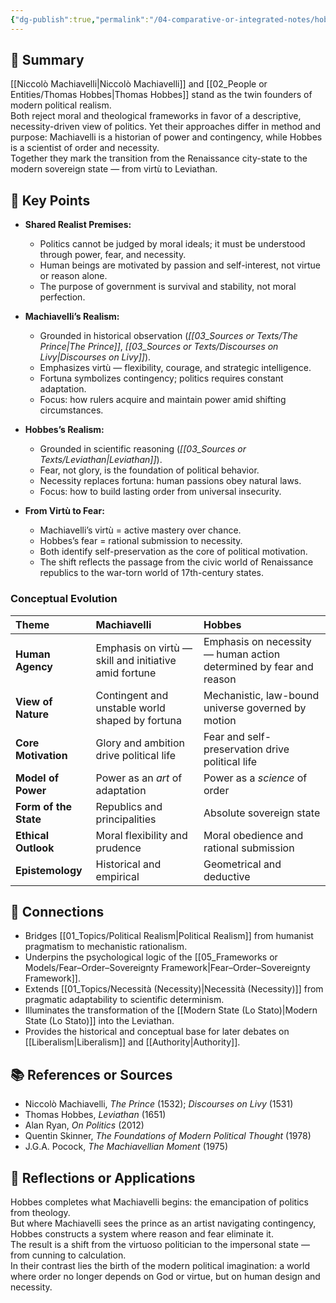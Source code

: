 ```yaml
---
{"dg-publish":true,"permalink":"/04-comparative-or-integrated-notes/hobbes-and-machiavelli/","title":"Hobbes and Machiavelli","tags":["political_philosophy","machiavelli","hobbes","realism","early_modern","comparative"]}
---
```



## 🧭 Summary
[[Niccolò Machiavelli\|Niccolò Machiavelli]] and [[02_People or Entities/Thomas Hobbes\|Thomas Hobbes]] stand as the twin founders of modern political realism.  
Both reject moral and theological frameworks in favor of a descriptive, necessity-driven view of politics. Yet their approaches differ in method and purpose: Machiavelli is a historian of power and contingency, while Hobbes is a scientist of order and necessity.  
Together they mark the transition from the Renaissance city-state to the modern sovereign state — from virtù to Leviathan.

## 🧩 Key Points
- **Shared Realist Premises:**  
  - Politics cannot be judged by moral ideals; it must be understood through power, fear, and necessity.  
  - Human beings are motivated by passion and self-interest, not virtue or reason alone.  
  - The purpose of government is survival and stability, not moral perfection.  

- **Machiavelli’s Realism:**  
  - Grounded in historical observation (*[[03_Sources or Texts/The Prince\|The Prince]]*, *[[03_Sources or Texts/Discourses on Livy\|Discourses on Livy]]*).  
  - Emphasizes virtù — flexibility, courage, and strategic intelligence.  
  - Fortuna symbolizes contingency; politics requires constant adaptation.  
  - Focus: how rulers acquire and maintain power amid shifting circumstances.  

- **Hobbes’s Realism:**  
  - Grounded in scientific reasoning (*[[03_Sources or Texts/Leviathan\|Leviathan]]*).  
  - Fear, not glory, is the foundation of political behavior.  
  - Necessity replaces fortuna: human passions obey natural laws.  
  - Focus: how to build lasting order from universal insecurity.  

- **From Virtù to Fear:**  
  - Machiavelli’s virtù = active mastery over chance.  
  - Hobbes’s fear = rational submission to necessity.  
  - Both identify self-preservation as the core of political motivation.  
  - The shift reflects the passage from the civic world of Renaissance republics to the war-torn world of 17th-century states.  

### Conceptual Evolution

| Theme                 | Machiavelli                                           | Hobbes                                                             |
| :-------------------- | :---------------------------------------------------- | :----------------------------------------------------------------- |
| **Human Agency**      | Emphasis on virtù — skill and initiative amid fortune | Emphasis on necessity — human action determined by fear and reason |
| **View of Nature**    | Contingent and unstable world shaped by fortuna       | Mechanistic, law-bound universe governed by motion                 |
| **Core Motivation**   | Glory and ambition drive political life               | Fear and self-preservation drive political life                    |
| **Model of Power**    | Power as an *art* of adaptation                       | Power as a *science* of order                                      |
| **Form of the State** | Republics and principalities                          | Absolute sovereign state                                           |
| **Ethical Outlook**   | Moral flexibility and prudence                        | Moral obedience and rational submission                            |
| **Epistemology**      | Historical and empirical                              | Geometrical and deductive                                          |

## 🔗 Connections
- Bridges [[01_Topics/Political Realism\|Political Realism]] from humanist pragmatism to mechanistic rationalism.  
- Underpins the psychological logic of the [[05_Frameworks or Models/Fear–Order–Sovereignty Framework\|Fear–Order–Sovereignty Framework]].  
- Extends [[01_Topics/Necessità (Necessity)\|Necessità (Necessity)]] from pragmatic adaptability to scientific determinism.  
- Illuminates the transformation of the [[Modern State (Lo Stato)\|Modern State (Lo Stato)]] into the Leviathan.  
- Provides the historical and conceptual base for later debates on [[Liberalism\|Liberalism]] and [[Authority\|Authority]].  

## 📚 References or Sources
- Niccolò Machiavelli, *The Prince* (1532); *Discourses on Livy* (1531)  
- Thomas Hobbes, *Leviathan* (1651)  
- Alan Ryan, *On Politics* (2012)  
- Quentin Skinner, *The Foundations of Modern Political Thought* (1978)  
- J.G.A. Pocock, *The Machiavellian Moment* (1975)

## 💬 Reflections or Applications
Hobbes completes what Machiavelli begins: the emancipation of politics from theology.  
But where Machiavelli sees the prince as an artist navigating contingency, Hobbes constructs a system where reason and fear eliminate it.  
The result is a shift from the virtuoso politician to the impersonal state — from cunning to calculation.  
In their contrast lies the birth of the modern political imagination: a world where order no longer depends on God or virtue, but on human design and necessity.